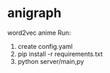 # anigraph
word2vec anime
Run:
1) create config.yaml
2) pip install -r requirements.txt
3) python server/main,py

